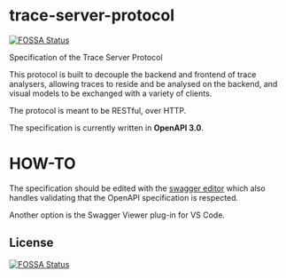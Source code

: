 # trace-server-protocol
[![FOSSA Status](https://app.fossa.com/api/projects/git%2Bgithub.com%2Ftheia-ide%2Ftrace-server-protocol.svg?type=shield)](https://app.fossa.com/projects/git%2Bgithub.com%2Ftheia-ide%2Ftrace-server-protocol?ref=badge_shield)

Specification of the Trace Server Protocol

This protocol is built to decouple the backend and frontend of trace analysers, allowing traces to reside and be analysed on the backend, and visual models to be exchanged with a variety of clients.

The protocol is meant to be RESTful, over HTTP.

The specification is currently written in **OpenAPI 3.0**.

# HOW-TO

The specification should be edited with the [swagger editor](https://swagger.io/swagger-editor/) which also handles validating that the OpenAPI specification is respected.

Another option is the Swagger Viewer plug-in for VS Code.

## License
[![FOSSA Status](https://app.fossa.com/api/projects/git%2Bgithub.com%2Ftheia-ide%2Ftrace-server-protocol.svg?type=large)](https://app.fossa.com/projects/git%2Bgithub.com%2Ftheia-ide%2Ftrace-server-protocol?ref=badge_large)